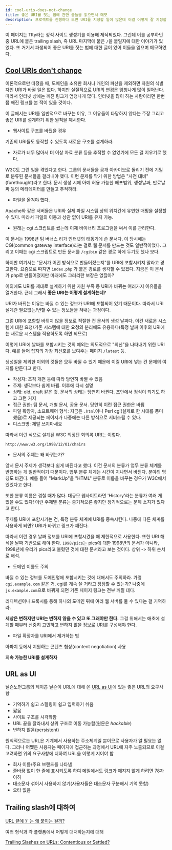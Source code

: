 ```yaml
---
id: cool-uris-does-not-change
title: 좋은 URI를 짓는 법에 관한 글들을 읽으면서 메모
description: 프로젝트를 진행하다 보면 URI를 지정할 일이 많은데 이걸 어떻게 잘 지정할 수 있을지에 대하여
---
```


이 페이지는 11ty라는 정적 사이트 생성기를 이용해 제작되었다. 그런데 이를 공부하던 중 URL에 붙은 trailing slash, 즉 URL 마지막에 붙은 `/`을 붙일지에 대한 이야기가 있었다. 또 거기서 파생되어 좋은 URI를 짓는 법에 대한 글이 있어 이들을 읽으며 메모하였다.

## [Cool URIs don't change](https://www.w3.org/Provider/Style/URI)

이론적으로만 따졌을 때, 도메인을 소유한 회사나 개인의 파산을 제외하면 자원의 식별자인 URI가 바뀔 일은 없다. 하지만 실질적으로 URI의 변경은 엄청나게 많이 일어난다. 따라서 인터넷 상에는 깨진 링크가 엄청나게 많다. 인터넷을 많이 하는 사람이라면 한번쯤 깨진 링크를 본 적이 있을 것이다.

이 글에서는 URI를 일반적으로 바꾸는 이유, 그 이유들이 타당하지 않다는 주장 그리고 좋은 URI를 설계하기 위한 원칙을 제시한다.

- 웹사이트 구조를 바꿨을 경우

기존의 URI들도 동작할 수 있도록 새로운 구조를 설계하라.

- 자료가 너무 많아서 더 이상 자료 분류 등을 추적할 수 없었기에 모든 걸 지우기로 했다.

W3C도 그런 일을 겪었다고 한다. 그룹의 문서들을 공개 아카이브로 돌리기 전에 기밀로 분류된 문서들을 걸러내야 했다. 이런 문제를 막기 위한 방법은 "사전 대비"(forethought)라고 한다. 문서 생성 시에 아예 허용 가능한 배포범위, 생성날짜, 만료날짜 등의 메타데이터를 만들고 추적하라.

- 파일을 옮겨야 했다.

Apache와 같은 서버들은 URI와 실제 파일 시스템 상의 위치간에 유연한 매핑을 설정할 수 있다. 따라서 파일의 이동과 상관 없이 URI를 유지 가능.

- 원래는 cgi 스크립트를 썼는데 이제 바이너리 프로그램을 써서 이를 관리한다.

이 문서는 1998년 팀 버너스 리가 인터넷의 태동기에 쓴 문서다. 이 당시에는 CGI(common gateway interface)라는 걸로 웹 문서를 만드는 것도 일반적이었다. 그리고 이때는 cgi 스크립트로 만든 문서를 `/cgibin` 같은 경로 하에 두기도 했나 보다.

하지만 여기서는 "문서가 어떤 방식으로 만들어졌는지"를 URI에 포함시키지 말라고 경고한다. 요즘으로 따지면 `index.php` 가 붙은 경로를 생각할 수 있겠다. 지금은 이 문서가 php로 만들어졌지만 미래에도 그러리란 보장은 없잖아?

이외에도 URI를 제대로 설계하기 위한 자원 부족 등 URI가 바뀌는 여러가지 이유들을 열거한다. 근데 그래서 **좋은 URI는 어떻게 설계하는데?**

URI가 바뀌는 이유는 바뀔 수 있는 정보가 URI에 포함되어 있기 때문이다. 따라서 URI 설계란 필요없는/변할 수 있는 정보들을 쳐내는 과정이다.

그럼 URI에 포함할 바뀌지 않을 정보로 적절한 건 문서의 생성 날짜다. 이건 새로운 시스템에 대한 요청/기존 시스템에 대한 요청의 분리에도 유용하다(특정 날짜 이후의 URI에는 새로운 시스템을 적용하도록 하면 되므로)

이렇게 URI에 날짜를 포함시키는 것의 예외는 의도적으로 "최신"을 나타내기 위한 URI다. 예를 들어 잡지의 가장 최신호를 보여주는 페이지 `/latest` 등.

생성일을 제외한 이외의 것들은 모두 바뀔 수 있기 때문에 이걸 URI에 넣는 건 문제의 여지를 만든다고 한다.

- 작성자: 조직 개편 등에 따라 당연히 바뀔 수 있음
- 주제: 생각보다 쉽게 바뀜. 이후에 다시 설명
- 상태: old, draft 같은 것. 문서의 상태는 당연히 바뀐다. 초안에서 정식이 되기도 하고 그런 거지
- 접근 권한: 팀 문서, 개별 문서, 공용 문서. 당연히 이런 접근 권한은 바뀜
- 파일 확장자, 소프트웨어 형식: 지금은 `.html`이나 Perl cgi(실제로 한 시대를 풍미했음)로 제공되는 페이지가 나중에는 다른 방식으로 서비스될 수 있다.
- 디스크명: 제발 쓰지마세요

따라서 이런 식으로 설계된 W3C 의장단 회의록 URI는 이렇다.

```
http://www.w3.org/1998/12/01/chairs
```

- 문서의 주제는 왜 바뀌는가?

앞서 문서 주제가 생각보다 쉽게 바뀐다고 했다. 이건 문서의 분류가 업무 분류 체계를 반영하는 게 일반적이기 때문이다. 업무 분류 체계는 시간이 지나면서 바뀐다. 분야의 명칭도 바뀐다. 예를 들어 "MarkUp"을 "HTML" 분류로 이름을 바꾸는 경우가 W3C에서 있었다고 한다.

또한 분류 이름은 겹칠 때가 많다. 대규모 웹사이트라면 'History'라는 분류가 여러 개 있을 수도 있다! 이런 주제별 분류는 중기적으론 좋지만 장기적으로는 문제 소지가 있다고 한디.

주제를 URI에 포함시키는 건, 특정 분류 체계에 URI를 종속시킨다. 나중에 다른 체계를 사용하게 되면? URI가 바뀌고 링크가 깨진다.

따라서 이런 경우 날짜 정보를 URI에 포함시켰을 때 제한적으로 사용한다. 또한 URI 해석을 날짜 기반으로 해야 한다. `1998/pics`는 pics에 대한 1998년의 문서가 아니라, 1998년에 우리가 pics라고 불렀던 것에 대한 문서라고 보는 것이다. 상위 -> 하위 순서로 해석.

- 도메인 이름도 주의

바뀔 수 있는 정보를 도메인명에 포함시키는 것에 대해서도 주의하라. 가령 `cgi.example.com` 같은 거. cgi를 계속 쓸 거라고 장담할 수 있는가? 나중에 `js.example.com`으로 바뀌게 되면 기존 페이지 링크는 전부 깨질 테다.

리디렉션이나 프록시를 통해 하나의 도메인 뒤에 여러 웹 서버를 둘 수 있다는 걸 기억하라.

**세상은 변하지만 URI는 변하지 않을 수 있고 또 그래야만 한다.** 그걸 위해서는 애초에 설계할 때부터 신중히 고민하고 변하지 않을 정보로 URI를 구성해야 한다.

- 파일 확장자를 URI에서 제거하는 법

아파치 등에서 지원하는 콘텐츠 협상(content negotiation) 사용

**지속 가능한 URI를 설계하자**

## URL as UI

닐슨노먼그룹의 제이콥 닐슨이 URL에 대해 쓴 [URL as UI](https://www.nngroup.com/articles/url-as-ui/)에 있는 좋은 URL의 요구사항

- 기억하기 쉽고 스펠링이 쉽고 입력하기 쉬움
- 짧음
- 사이트 구조를 시각화함
- URL 끝을 잘라내서 상위 구조로 이동 가능함(원문은 _hackable_)
- 변하지 않음(persistent)

원칙적으로는 URL은 기계에서 사용하는 주소체계일 뿐이므로 사용자가 알 필요는 없다. 그러나 어쨌든 사용자는 페이지에 접근하는 과정에서 URL에 자주 노출되므로 이걸 고려하면 위의 요구사항에 더하여 URL을 이렇게 지어야 함

- 회사 이름/주요 브랜드를 나타냄
- 줄바꿈 없이 한 줄에 표시되도록 하여 메일에서도 링크가 깨지지 않게 하려면 78자 이하
- 대소문자 섞어서 사용하지 않기(사용자들은 대소문자 구분해서 기억 못함)
- 오타 없음

## Trailing slash에 대하여

[URL 끝에 ‘/’ 는 왜 붙이는 걸까?](https://djkeh.github.io/articles/Why-do-we-put-slash-at-the-end-of-URL-kor/)

여러 형식과 각 플랫폼에서 어떻게 대처하는지에 대해

[Trailing Slashes on URLs: Contentious or Settled?](https://www.zachleat.com/web/trailing-slash)
